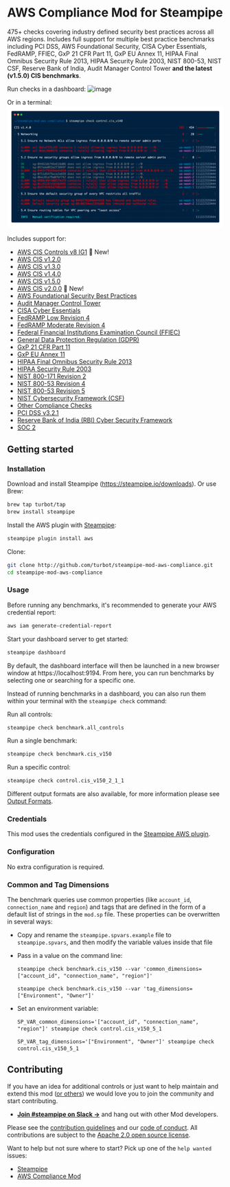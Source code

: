 # AWS Compliance Mod for Steampipe

475+ checks covering industry defined security best practices across all AWS regions. Includes full support for multiple best practice benchmarks including PCI DSS, AWS Foundational Security, CISA Cyber Essentials, FedRAMP, FFIEC, GxP 21 CFR Part 11, GxP EU Annex 11, HIPAA Final Omnibus Security Rule 2013, HIPAA Security Rule 2003, NIST 800-53, NIST CSF, Reserve Bank of India, Audit Manager Control Tower **and the latest (v1.5.0) CIS benchmarks**.

Run checks in a dashboard:
![image](https://raw.githubusercontent.com/turbot/steampipe-mod-aws-compliance/main/docs/aws_cis_v140_dashboard.png)

Or in a terminal:
![image](https://raw.githubusercontent.com/turbot/steampipe-mod-aws-compliance/main/docs/aws_cis_v140_console.png)

Includes support for:
* [AWS CIS Controls v8 IG1](https://hub.steampipe.io/mods/turbot/aws_compliance/controls/benchmark.cis_controls_v8_ig1) 🚀 New!
* [AWS CIS v1.2.0](https://hub.steampipe.io/mods/turbot/aws_compliance/controls/benchmark.cis_v120)
* [AWS CIS v1.3.0](https://hub.steampipe.io/mods/turbot/aws_compliance/controls/benchmark.cis_v130)
* [AWS CIS v1.4.0](https://hub.steampipe.io/mods/turbot/aws_compliance/controls/benchmark.cis_v140)
* [AWS CIS v1.5.0](https://hub.steampipe.io/mods/turbot/aws_compliance/controls/benchmark.cis_v150)
* [AWS CIS v2.0.0](https://hub.steampipe.io/mods/turbot/aws_compliance/controls/benchmark.cis_v200) 🚀 New!
* [AWS Foundational Security Best Practices](https://hub.steampipe.io/mods/turbot/aws_compliance/controls/benchmark.foundational_security)
* [Audit Manager Control Tower](https://hub.steampipe.io/mods/turbot/aws_compliance/controls/benchmark.control_tower)
* [CISA Cyber Essentials](https://hub.steampipe.io/mods/turbot/aws_compliance/controls/benchmark.cisa_cyber_essentials)
* [FedRAMP Low Revision 4](https://hub.steampipe.io/mods/turbot/aws_compliance/controls/benchmark.fedramp_low_rev_4)
* [FedRAMP Moderate Revision 4](https://hub.steampipe.io/mods/turbot/aws_compliance/controls/benchmark.fedramp_moderate_rev_4)
* [Federal Financial Institutions Examination Council (FFIEC)](https://hub.steampipe.io/mods/turbot/aws_compliance/controls/benchmark.ffiec)
* [General Data Protection Regulation (GDPR)](https://hub.steampipe.io/mods/turbot/aws_compliance/controls/benchmark.gdpr)
* [GxP 21 CFR Part 11](https://hub.steampipe.io/mods/turbot/aws_compliance/controls/benchmark.gxp_21_cfr_part_11)
* [GxP EU Annex 11](https://hub.steampipe.io/mods/turbot/aws_compliance/controls/benchmark.gxp_eu_annex_11)
* [HIPAA Final Omnibus Security Rule 2013](https://hub.steampipe.io/mods/turbot/aws_compliance/controls/benchmark.hipaa_final_omnibus_security_rule_2013)
* [HIPAA Security Rule 2003](https://hub.steampipe.io/mods/turbot/aws_compliance/controls/benchmark.hipaa_security_rule_2003)
* [NIST 800-171 Revision 2](https://hub.steampipe.io/mods/turbot/aws_compliance/controls/benchmark.nist_800_171_rev_2)
* [NIST 800-53 Revision 4](https://hub.steampipe.io/mods/turbot/aws_compliance/controls/benchmark.nist_800_53_rev_4)
* [NIST 800-53 Revision 5](https://hub.steampipe.io/mods/turbot/aws_compliance/controls/benchmark.nist_800_53_rev_5)
* [NIST Cybersecurity Framework (CSF)](https://hub.steampipe.io/mods/turbot/aws_compliance/controls/benchmark.nist_csf)
* [Other Compliance Checks](https://hub.steampipe.io/mods/turbot/aws_compliance/controls/benchmark.other)
* [PCI DSS v3.2.1](https://hub.steampipe.io/mods/turbot/aws_compliance/controls/benchmark.pci_dss_v321)
* [Reserve Bank of India (RBI) Cyber Security Framework](https://hub.steampipe.io/mods/turbot/aws_compliance/controls/benchmark.rbi_cyber_security)
* [SOC 2](https://hub.steampipe.io/mods/turbot/aws_compliance/controls/benchmark.soc_2)

## Getting started

### Installation

Download and install Steampipe (https://steampipe.io/downloads). Or use Brew:

```sh
brew tap turbot/tap
brew install steampipe
```

Install the AWS plugin with [Steampipe](https://steampipe.io):

```sh
steampipe plugin install aws
```

Clone:

```sh
git clone http://github.com/turbot/steampipe-mod-aws-compliance.git
cd steampipe-mod-aws-compliance
```

### Usage

Before running any benchmarks, it's recommended to generate your AWS credential report:

```sh
aws iam generate-credential-report
```

Start your dashboard server to get started:

```sh
steampipe dashboard
```

By default, the dashboard interface will then be launched in a new browser
window at https://localhost:9194. From here, you can run benchmarks by
selecting one or searching for a specific one.

Instead of running benchmarks in a dashboard, you can also run them within your
terminal with the `steampipe check` command:

Run all controls:

```sh
steampipe check benchmark.all_controls
```

Run a single benchmark:

```sh
steampipe check benchmark.cis_v150
```

Run a specific control:

```sh
steampipe check control.cis_v150_2_1_1
```

Different output formats are also available, for more information please see
[Output Formats](https://steampipe.io/docs/reference/cli/check#output-formats).

### Credentials

This mod uses the credentials configured in the [Steampipe AWS plugin](https://hub.steampipe.io/plugins/turbot/aws).

### Configuration

No extra configuration is required.

### Common and Tag Dimensions

The benchmark queries use common properties (like `account_id`, `connection_name` and `region`) and tags that are defined in the form of a default list of strings in the `mod.sp` file. These properties can be overwritten in several ways:

- Copy and rename the `steampipe.spvars.example` file to `steampipe.spvars`, and then modify the variable values inside that file
- Pass in a value on the command line:

  ```shell
  steampipe check benchmark.cis_v150 --var 'common_dimensions=["account_id", "connection_name", "region"]'
  ```

  ```shell
  steampipe check benchmark.cis_v150 --var 'tag_dimensions=["Environment", "Owner"]'
  ```

- Set an environment variable:

  ```shell
  SP_VAR_common_dimensions='["account_id", "connection_name", "region"]' steampipe check control.cis_v150_5_1
  ```

  ```shell
  SP_VAR_tag_dimensions='["Environment", "Owner"]' steampipe check control.cis_v150_5_1
  ```

## Contributing

If you have an idea for additional controls or just want to help maintain and extend this mod ([or others](https://github.com/topics/steampipe-mod)) we would love you to join the community and start contributing.

- **[Join #steampipe on Slack →](https://turbot.com/community/join)** and hang out with other Mod developers.

Please see the [contribution guidelines](https://github.com/turbot/steampipe/blob/main/CONTRIBUTING.md) and our [code of conduct](https://github.com/turbot/steampipe/blob/main/CODE_OF_CONDUCT.md). All contributions are subject to the [Apache 2.0 open source license](https://github.com/turbot/steampipe-mod-aws-compliance/blob/main/LICENSE).

Want to help but not sure where to start? Pick up one of the `help wanted` issues:

- [Steampipe](https://github.com/turbot/steampipe/labels/help%20wanted)
- [AWS Compliance Mod](https://github.com/turbot/steampipe-mod-aws-compliance/labels/help%20wanted)
